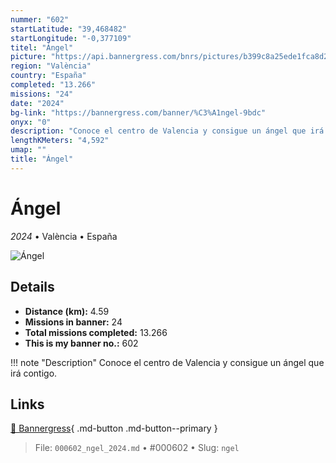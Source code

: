 ```yaml
---
nummer: "602"
startLatitude: "39,468482"
startLongitude: "-0,377109"
titel: "Ángel"
picture: "https://api.bannergress.com/bnrs/pictures/b399c8a25ede1fca8d231cb7095ebcba"
region: "València"
country: "España"
completed: "13.266"
missions: "24"
date: "2024"
bg-link: "https://bannergress.com/banner/%C3%A1ngel-9bdc"
onyx: "0"
description: "Conoce el centro de Valencia y consigue un ángel que irá contigo."
lengthKMeters: "4,592"
umap: ""
title: "Ángel"
---
```

# Ángel

*2024* • València • España

![Ángel](https://api.bannergress.com/bnrs/pictures/b399c8a25ede1fca8d231cb7095ebcba)

## Details
- **Distance (km):** 4.59
- **Missions in banner:** 24
- **Total missions completed:** 13.266
- **This is my banner no.:** 602


!!! note "Description"
    Conoce el centro de Valencia y consigue un ángel que irá contigo.



## Links
[🔗 Bannergress](https://bannergress.com/banner/%C3%A1ngel-9bdc){ .md-button .md-button--primary }



> File: `000602_ngel_2024.md` • #000602 • Slug: `ngel`

